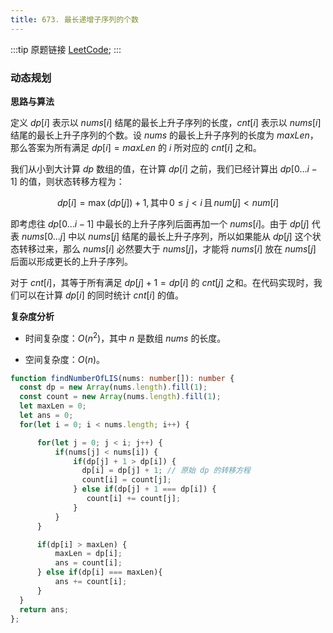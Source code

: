 ```yaml
---
title: 673. 最长递增子序列的个数
---
```


:::tip 原题链接
[LeetCode](https://leetcode-cn.com/problems/number-of-longest-increasing-subsequence/);
:::


### 动态规划

**思路与算法**

定义 $\textit{dp}[i]$ 表示以 $\textit{nums}[i]$ 结尾的最长上升子序列的长度，$\textit{cnt}[i]$ 表示以 $\textit{nums}[i]$ 结尾的最长上升子序列的个数。设 $\textit{nums}$ 的最长上升子序列的长度为 $\textit{maxLen}$，那么答案为所有满足 $\textit{dp}[i]=\textit{maxLen}$ 的 $i$ 所对应的 $\textit{cnt}[i]$ 之和。

我们从小到大计算 $\textit{dp}$ 数组的值，在计算 $\textit{dp}[i]$ 之前，我们已经计算出 $\textit{dp}[0 \ldots i-1]$ 的值，则状态转移方程为：

$$
\textit{dp}[i] = \max(\textit{dp}[j]) + 1, \text{其中} \, 0 \leq j < i \, \text{且} \, \textit{num}[j]<\textit{num}[i]
$$

即考虑往 $\textit{dp}[0 \ldots i-1]$ 中最长的上升子序列后面再加一个 $\textit{nums}[i]$。由于 $\textit{dp}[j]$ 代表 $\textit{nums}[0 \ldots j]$ 中以 $\textit{nums}[j]$ 结尾的最长上升子序列，所以如果能从 $\textit{dp}[j]$ 这个状态转移过来，那么 $\textit{nums}[i]$ 必然要大于 $\textit{nums}[j]$，才能将 $\textit{nums}[i]$ 放在 $\textit{nums}[j]$ 后面以形成更长的上升子序列。

对于 $\textit{cnt}[i]$，其等于所有满足 $\textit{dp}[j]+1=\textit{dp}[i]$ 的 $\textit{cnt}[j]$ 之和。在代码实现时，我们可以在计算 $\textit{dp}[i]$ 的同时统计 $\textit{cnt}[i]$ 的值。


**复杂度分析**

- 时间复杂度：$O(n^2)$，其中 $n$ 是数组 $\textit{nums}$ 的长度。

- 空间复杂度：$O(n)$。


```typescript
function findNumberOfLIS(nums: number[]): number {
  const dp = new Array(nums.length).fill(1);
  const count = new Array(nums.length).fill(1);
  let maxLen = 0;
  let ans = 0;
  for(let i = 0; i < nums.length; i++) {

      for(let j = 0; j < i; j++) {
          if(nums[j] < nums[i]) {
              if(dp[j] + 1 > dp[i]) {
                dp[i] = dp[j] + 1; // 原始 dp 的转移方程
                count[i] = count[j];
              } else if(dp[j] + 1 === dp[i]) {
                 count[i] += count[j];
              }
          }  
      }

      if(dp[i] > maxLen) {
          maxLen = dp[i];
          ans = count[i];
      } else if(dp[i] === maxLen){
          ans += count[i];
      }
  }
  return ans;
};
```
